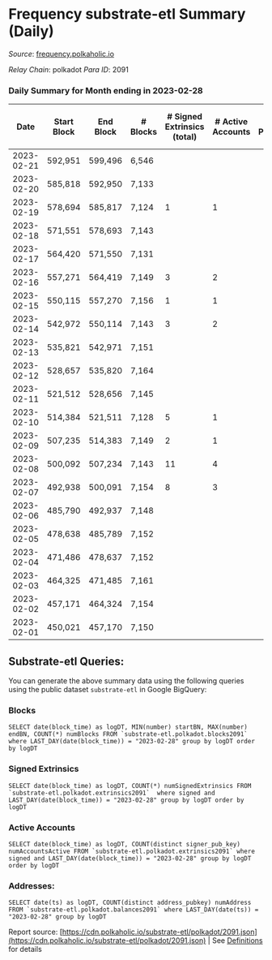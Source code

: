 # Frequency substrate-etl Summary (Daily)

_Source_: [frequency.polkaholic.io](https://frequency.polkaholic.io)

*Relay Chain*: polkadot
*Para ID*: 2091



### Daily Summary for Month ending in 2023-02-28


| Date | Start Block | End Block | # Blocks | # Signed Extrinsics (total) | # Active Accounts | # Passive | # New | # Addresses with Balances | # Events | # Transfers | # XCM Transfers In | # XCM Transfers Out |
| ---- | ----------- | --------- | -------- | --------------------------- | ----------------- | --------- | ----- | ------------------------- | -------- | ----------- | ------------------ | ------------------- |
| 2023-02-21 | 592,951 | 599,496 | 6,546  |  |  |  |  |  | 13,096 |   |   |   |
| 2023-02-20 | 585,818 | 592,950 | 7,133  |  |  |  |  | 27 | 14,270 |   |   |   |
| 2023-02-19 | 578,694 | 585,817 | 7,124  | 1 | 1 |  |  | 27 | 14,255 |   |   |   |
| 2023-02-18 | 571,551 | 578,693 | 7,143  |  |  |  |  | 27 | 14,290 |   |   |   |
| 2023-02-17 | 564,420 | 571,550 | 7,131  |  |  |  |  | 27 | 14,266 |   |   |   |
| 2023-02-16 | 557,271 | 564,419 | 7,149  | 3 | 2 |  |  | 27 | 14,317 |   |   |   |
| 2023-02-15 | 550,115 | 557,270 | 7,156  | 1 | 1 |  |  | 27 | 14,324 |   |   |   |
| 2023-02-14 | 542,972 | 550,114 | 7,143  | 3 | 2 |  |  | 27 | 14,305 |   |   |   |
| 2023-02-13 | 535,821 | 542,971 | 7,151  |  |  |  |  | 27 | 14,306 |   |   |   |
| 2023-02-12 | 528,657 | 535,820 | 7,164  |  |  |  |  | 27 | 14,332 |   |   |   |
| 2023-02-11 | 521,512 | 528,656 | 7,145  |  |  |  |  | 27 | 14,294 |   |   |   |
| 2023-02-10 | 514,384 | 521,511 | 7,128  | 5 | 1 |  |  | 27 | 14,275 |   |   |   |
| 2023-02-09 | 507,235 | 514,383 | 7,149  | 2 | 1 |  |  | 27 | 14,318 |   |   |   |
| 2023-02-08 | 500,092 | 507,234 | 7,143  | 11 | 4 |  |  | 27 | 14,348 |   |   |   |
| 2023-02-07 | 492,938 | 500,091 | 7,154  | 8 | 3 |  |  | 27 | 14,342 |   |   |   |
| 2023-02-06 | 485,790 | 492,937 | 7,148  |  |  |  |  | 27 | 14,300 |   |   |   |
| 2023-02-05 | 478,638 | 485,789 | 7,152  |  |  |  |  | 27 | 14,308 |   |   |   |
| 2023-02-04 | 471,486 | 478,637 | 7,152  |  |  |  |  | 27 | 14,308 |   |   |   |
| 2023-02-03 | 464,325 | 471,485 | 7,161  |  |  |  |  | 27 | 14,326 |   |   |   |
| 2023-02-02 | 457,171 | 464,324 | 7,154  |  |  |  |  | 27 | 14,312 |   |   |   |
| 2023-02-01 | 450,021 | 457,170 | 7,150  |  |  |  |  | 27 | 14,306 |   |   |   |

## Substrate-etl Queries:
You can generate the above summary data using the following queries using the public dataset `substrate-etl` in Google BigQuery:


### Blocks
```
SELECT date(block_time) as logDT, MIN(number) startBN, MAX(number) endBN, COUNT(*) numBlocks FROM `substrate-etl.polkadot.blocks2091`  where LAST_DAY(date(block_time)) = "2023-02-28" group by logDT order by logDT
```


### Signed Extrinsics
```
SELECT date(block_time) as logDT, COUNT(*) numSignedExtrinsics FROM `substrate-etl.polkadot.extrinsics2091`  where signed and LAST_DAY(date(block_time)) = "2023-02-28" group by logDT order by logDT
```


### Active Accounts
```
SELECT date(block_time) as logDT, COUNT(distinct signer_pub_key) numAccountsActive FROM `substrate-etl.polkadot.extrinsics2091` where signed and LAST_DAY(date(block_time)) = "2023-02-28" group by logDT order by logDT
```


### Addresses:
```
SELECT date(ts) as logDT, COUNT(distinct address_pubkey) numAddress FROM `substrate-etl.polkadot.balances2091` where LAST_DAY(date(ts)) = "2023-02-28" group by logDT
```



Report source: [https://cdn.polkaholic.io/substrate-etl/polkadot/2091.json](https://cdn.polkaholic.io/substrate-etl/polkadot/2091.json) | See [Definitions](/DEFINITIONS.md) for details
